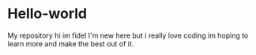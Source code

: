 # Hello-world
My repository
hi im fidel I'm new here but i really love coding im hoping to learn more and make the best out of it.
